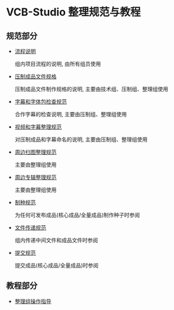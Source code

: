 # VCB-Studio 整理规范与教程

## 规范部分

* [流程说明](流程说明.md)

  组内项目流程的说明, 由所有组员使用

* [压制成品文件规格](压制成品文件规格.md)

  压制成品文件制作规格的说明, 主要由技术组、压制组、整理组使用

* [字幕和字体包检查规范](字幕和字体包检查规范.md)

  合作字幕的检查说明, 主要由压制组、整理组使用

* [视频和字幕整理规范](视频和字幕整理规范.md)

  对压制成品和字幕命名的说明, 主要由压制组、整理组使用

* [周边扫图整理规范](周边扫图整理规范.md)

  主要由整理组使用

* [周边专辑整理规范](周边专辑整理规范.md)

  主要由整理组使用

* [制种规范](制种规范.md)

  为任何可发布成品(核心成品/全量成品)制作种子时参阅

* [文件传递规范](文件传递规范.md)

  组内传递中间文件和成品文件时参阅

* [提交规范](提交规范.md)

  提交成品(核心成品/全量成品)时参阅

## 教程部分

* [整理组操作指导](./guidance/README.md)
